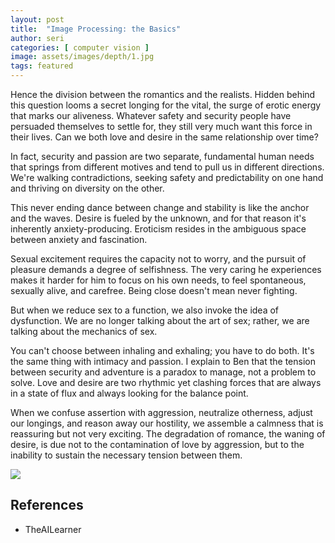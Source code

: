 ```yaml
---
layout: post
title:  "Image Processing: the Basics"
author: seri
categories: [ computer vision ]
image: assets/images/depth/1.jpg
tags: featured
---
```


<!--more-->

Hence the division between the romantics and the realists. Hidden behind this question looms a secret longing for the vital, the surge of erotic energy that marks our aliveness. Whatever safety and security people have persuaded themselves to settle for, they still very much want this force in their lives. Can we both love and desire in the same relationship over time? 

In fact, security and passion are two separate, fundamental human needs that springs from different motives and tend to pull us in different directions. We're walking contradictions, seeking safety and predictability on one hand and thriving on diversity on the other. 

This never ending dance between change and stability is like the anchor and the waves. Desire is fueled by the unknown, and for that reason it's inherently anxiety-producing. Eroticism resides in the ambiguous space between anxiety and fascination. 

Sexual excitement requires the capacity not to worry, and the pursuit of pleasure demands a degree of selfishness. The very caring he experiences makes it harder for him to focus on his own needs, to feel spontaneous, sexually alive, and carefree. Being close doesn't mean never fighting. 

But when we reduce sex to a function, we also invoke the idea of dysfunction. We are no longer talking about the art of sex; rather, we are talking about the mechanics of sex.

You can't choose between inhaling and exhaling; you have to do both. It's the same thing with intimacy and passion. I explain to Ben that the tension between security and adventure is a paradox to manage, not a problem to solve. Love and desire are two rhythmic yet clashing forces that are always in a state of flux and always looking for the balance point. 

When we confuse assertion with aggression, neutralize otherness, adjust our longings, and reason away our hostility, we assemble a calmness that is reassuring but not very exciting. The degradation of romance, the waning of desire, is due not to the contamination of love by aggression, but to the inability to sustain the necessary tension between them. 





<picture><img src="{{site.baseurl}}/assets/images/disparity.png"></picture>

<h2> References </h2>
<ul><li><a=href=""> TheAILearner </a></li>
</ul>

